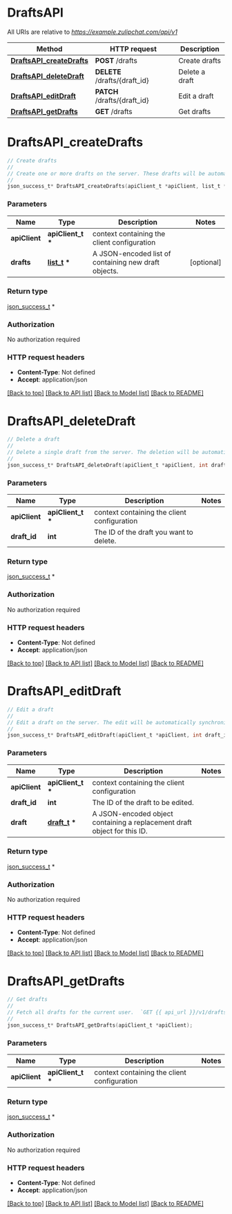 # DraftsAPI

All URIs are relative to *https://example.zulipchat.com/api/v1*

Method | HTTP request | Description
------------- | ------------- | -------------
[**DraftsAPI_createDrafts**](DraftsAPI.md#DraftsAPI_createDrafts) | **POST** /drafts | Create drafts
[**DraftsAPI_deleteDraft**](DraftsAPI.md#DraftsAPI_deleteDraft) | **DELETE** /drafts/{draft_id} | Delete a draft
[**DraftsAPI_editDraft**](DraftsAPI.md#DraftsAPI_editDraft) | **PATCH** /drafts/{draft_id} | Edit a draft
[**DraftsAPI_getDrafts**](DraftsAPI.md#DraftsAPI_getDrafts) | **GET** /drafts | Get drafts


# **DraftsAPI_createDrafts**
```c
// Create drafts
//
// Create one or more drafts on the server. These drafts will be automatically synchronized to other clients via `drafts` events.  `POST {{ api_url }}/v1/drafts` 
//
json_success_t* DraftsAPI_createDrafts(apiClient_t *apiClient, list_t * drafts);
```

### Parameters
Name | Type | Description  | Notes
------------- | ------------- | ------------- | -------------
**apiClient** | **apiClient_t \*** | context containing the client configuration | 
**drafts** | **[list_t](draft.md) \*** | A JSON-encoded list of containing new draft objects.  | [optional] 

### Return type

[json_success_t](json_success.md) *


### Authorization

No authorization required

### HTTP request headers

 - **Content-Type**: Not defined
 - **Accept**: application/json

[[Back to top]](#) [[Back to API list]](../README.md#documentation-for-api-endpoints) [[Back to Model list]](../README.md#documentation-for-models) [[Back to README]](../README.md)

# **DraftsAPI_deleteDraft**
```c
// Delete a draft
//
// Delete a single draft from the server. The deletion will be automatically synchronized to other clients via a `drafts` event.  `DELETE {{ api_url }}/v1/drafts/{draft_id}` 
//
json_success_t* DraftsAPI_deleteDraft(apiClient_t *apiClient, int draft_id);
```

### Parameters
Name | Type | Description  | Notes
------------- | ------------- | ------------- | -------------
**apiClient** | **apiClient_t \*** | context containing the client configuration | 
**draft_id** | **int** | The ID of the draft you want to delete.  | 

### Return type

[json_success_t](json_success.md) *


### Authorization

No authorization required

### HTTP request headers

 - **Content-Type**: Not defined
 - **Accept**: application/json

[[Back to top]](#) [[Back to API list]](../README.md#documentation-for-api-endpoints) [[Back to Model list]](../README.md#documentation-for-models) [[Back to README]](../README.md)

# **DraftsAPI_editDraft**
```c
// Edit a draft
//
// Edit a draft on the server. The edit will be automatically synchronized to other clients via `drafts` events.  `PATCH {{ api_url }}/v1/drafts/{draft_id}` 
//
json_success_t* DraftsAPI_editDraft(apiClient_t *apiClient, int draft_id, draft_t * draft);
```

### Parameters
Name | Type | Description  | Notes
------------- | ------------- | ------------- | -------------
**apiClient** | **apiClient_t \*** | context containing the client configuration | 
**draft_id** | **int** | The ID of the draft to be edited.  | 
**draft** | **[draft_t](.md) \*** | A JSON-encoded object containing a replacement draft object for this ID.  | 

### Return type

[json_success_t](json_success.md) *


### Authorization

No authorization required

### HTTP request headers

 - **Content-Type**: Not defined
 - **Accept**: application/json

[[Back to top]](#) [[Back to API list]](../README.md#documentation-for-api-endpoints) [[Back to Model list]](../README.md#documentation-for-models) [[Back to README]](../README.md)

# **DraftsAPI_getDrafts**
```c
// Get drafts
//
// Fetch all drafts for the current user.  `GET {{ api_url }}/v1/drafts` 
//
json_success_t* DraftsAPI_getDrafts(apiClient_t *apiClient);
```

### Parameters
Name | Type | Description  | Notes
------------- | ------------- | ------------- | -------------
**apiClient** | **apiClient_t \*** | context containing the client configuration | 

### Return type

[json_success_t](json_success.md) *


### Authorization

No authorization required

### HTTP request headers

 - **Content-Type**: Not defined
 - **Accept**: application/json

[[Back to top]](#) [[Back to API list]](../README.md#documentation-for-api-endpoints) [[Back to Model list]](../README.md#documentation-for-models) [[Back to README]](../README.md)

